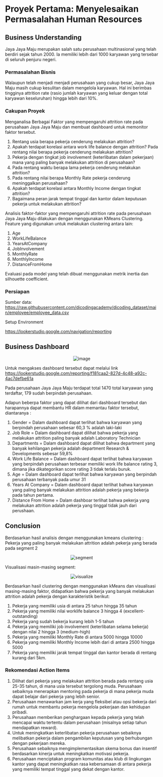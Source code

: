 # Proyek Pertama: Menyelesaikan Permasalahan Human Resources

## Business Understanding
Jaya Jaya Maju merupakan salah satu perusahaan multinasional yang telah berdiri sejak tahun 2000. Ia memiliki lebih dari 1000 karyawan yang tersebar di seluruh penjuru negeri. 

### Permasalahan Bisnis
Walaupun telah menjadi menjadi perusahaan yang cukup besar, Jaya Jaya Maju masih cukup kesulitan dalam mengelola karyawan. Hal ini berimbas tingginya attrition rate (rasio jumlah karyawan yang keluar dengan total karyawan keseluruhan) hingga lebih dari 10%.

### Cakupan Proyek
Menganalisa Berbagai Faktor yang mempengaruhi attrition rate pada perusahaan Jaya Jaya Maju dan membuat dashboard untuk memonitor faktor tersebut.
1. Rentang usia berapa pekerja cenderung melakukan attrition?
2. Apakah terdapat korelasi antara work life balance dengan attrition? Pada rentang nilai berapa pekerja cenderung melakukan attrition?
3. Pekerja dengan tingkat job involvement (keterlibatan dalam pekerjaan) mana yang paling banyak melakukan attrition di perusahaan?
4. Pada rentang waktu berapa lama pekerja cenderung melakukan attrition?
5. Pada rentang nilai berapa Monthly Rate pekerja cenderung meninggalkan perusahaan?
6. Apakah terdapat korelasi antara Monthly Income dengan tingkat attrition?
7. Bagaimana peran jarak tempat tinggal dan kantor dalam keputusan pekerja untuk melakukan attrition?

Analisis faktor-faktor yang mempengaruhi attrition rate pada perusahaan Jaya Jaya Maju dilakukan dengan menggunakan KMeans Clustering. Feature yang digunakan untuk melakukan clustering antara lain:
1. Age
2. WorkLifeBalance
3. YearsAtCompany
4. JobInvolvement
5. MonthlyRate
6. MonthlyIncome
7. DistanceFromHome

Evaluasi pada model yang telah dibuat menggunakan metrik inertia dan silhouette coefficient.

### Persiapan
Sumber data: https://raw.githubusercontent.com/dicodingacademy/dicoding_dataset/main/employee/employee_data.csv

Setup Environment 

https://lookerstudio.google.com/navigation/reporting


## Business Dashboard
<div align="center">
  
![image](https://github.com/astriwidyastiti/human_resources_analysis/assets/81604461/c3675c91-7ba8-4b2a-ac2a-ae4d96c05724)

</div>

Untuk mengakses dashboard tersebut dapat melalui link https://lookerstudio.google.com/reporting/f181caa2-827d-4c48-a92c-4ac7defbe61a

Pada perusahaan Jaya Jaya Maju terdapat total 1470 total karyawan yang terdaftar, 179 sudah berpindah perusahaan.

Adapun beberpa faktor yang dapat dilihat dari dashboard tersebut dan harapannya dapat membantu HR dalam memantau faktor tersebut, diantaranya :

1. Gender = Dalam dashboard dapat terlihat bahwa karyawan yang berpindah perusahaan sebesar 60,3 % adalah laki-laki
2. Job Role = Dalam dashboard dapat dilihat bahwa pekerja yang melakukan attrition paling banyak adalah Laboratory Technician
3. Departments = Dalam dashboard dapat dilihat bahwa department yang banyak kehilangan pekerja adalah department Research & Developments sebesar 59,8%
4. Work Life Balance = Dalam dashboard dapat terlihat bahwa karyawan yang berpindah perusahaan terbesar memiliki work life balance rating 3, dimana jika dikategorikan score rating 3 tidak terlalu buruk.
5. Age = Dalam dashboard dapat terlihat bahwa karyawan yang berpindah perusahaan terbanyak pada umur 31
6. Years At Company = Dalam dashboard dapat terlihat bahwa karyawan yang paling banyak melakukan attrition adalah pekerja yang bekerja pada tahun pertama.
7. Distance From Home = Dalam dashboar terlihat bahwa pekerja yang melakukan attrition adalah pekerja yang tinggal tidak jauh dari perushaan.

## Conclusion
Berdasarkan hasil analisis dengan menggunakan kmeans clustering : Pekerja yang paling banyak melakukan attrition adalah pekerja yang berada pada segment 2

<div align="center">
  
![segment](https://github.com/astriwidyastiti/human_resources_analysis/assets/81604461/36eeaf1b-d17e-43c2-b214-60384e3d5410)

</div>

Visualisasi masin-masing segment:

<div align="center">
  
![visualize](https://github.com/astriwidyastiti/human_resources_analysis/assets/81604461/b13845b5-9eae-44ee-b5ca-ea207a5d4a97)

</div>

Berdasarkan hasil clustering dengan menggunakan kMeans dan visualisasi masing-masing faktor, didapatkan bahwa pekerja yang banyak melakukan attrition adalah pekerja dengan karakteristik berikut:
1. Pekerja yang memiliki usia di antara 25 tahun hingga 35 tahun
2. Pekerja yang memiliki nilai worklife balance 3 hingga 4 (excellent-outstanding)
3. Pekerja yang sudah bekerja kurang lebih 1-5 tahun
4. Pekerja yang memiliki job involvement (keterlibatan selama bekerja) dengan nilai 2 hingga 3 (medium-high)
5. Pekerja yang memiliki Monthly Rate di antara 5000 hingga 10000
6. Pekerja yang memiliki Monthly Income lebih dari di antara 2500 hingga 5000
7. Pekerja yang memiliki jarak tempat tinggal dan kantor berada di rentang kurang dari 5km.

### Rekomendasi Action Items
1. Dilihat dari pekerja yang melakukan attrition berada pada rentang usia 25-35 tahun, di mana usia tersebut tergolong muda. Perusahaan sebaiknya menerapkan mentoring pada pekerja di mana pekerja muda dapat belajar dari pekerja yang lebih senior.
2. Perusahaan menawarkan jam kerja yang fleksibel atau opsi bekerja dari rumah untuk membantu pekerja mengelola pekerjaan dan kehidupan pribadi.
3. Perusahaan memberikan penghargaan kepada pekerja yang telah mencapai waktu tertentu dalam perusahaan (misalnya setiap tahun mendapatkan reward).
4. Untuk meningkatkan keterlibatan pekerja perusahaan sebaiknya melibatkan pekerja dalam pengambilan keputusan yang berhubungan dengan pekerjaan mereka.
5. Perusahaan sebaiknya mengimplementasikan skema bonus dan insentif berdasarkan kinerja untuk meningkatkan motivasi pekerja.
6. Perusahaan menciptakan program komunitas atau klub di lingkungan kantor yang dapat meningkatkan rasa kebersamaan di antara pekerja yang memiliki tempat tinggal yang dekat dengan kantor.
